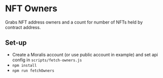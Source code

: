# NFT Owners

Grabs NFT address owners and a count for number of NFTs held by contract address.

## Set-up

- Create a Moralis account (or use public account in example) and set api config in `scripts/fetch-owners.js`
- `npm install`
- `npm run fetchOwners`